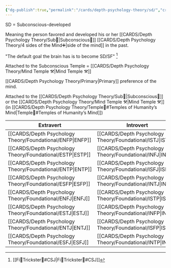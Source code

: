 ```yaml
---
{"dg-publish":true,"permalink":"/cards/depth-psychology-theory/sd/","created":"2023-01-12T14:07:09.318+01:00","updated":"2023-05-03T19:41:02.778+02:00"}
---
```



SD = Subconscious-developed

Meaning the person favored and developed his or her [[CARDS/Depth Psychology Theory/Sub🤸\|Subconscious🤸]] [[CARDS/Depth Psychology Theory/4 sides of the Mind➕\|side of the mind]] in the past. 

"The default goal the brain has is to become SD/SF" [^1]

[^1]: [[Fi🧭Trickster🤡#CSJ\|Fi🧭Trickster🤡#CSJ]]

Attached to the Subconscious Temple = [[CARDS/Depth Psychology Theory/Mind Temple ⚒️\|Mind Temple ⚒️]]

[[CARDS/Depth Psychology Theory/Primary\|Primary]] preference of the mind. 

Attached to the [[CARDS/Depth Psychology Theory/Sub🤸\|Subconscious🤸]] or the [[CARDS/Depth Psychology Theory/Mind Temple ⚒️\|Mind Temple ⚒️]] (in [[CARDS/Depth Psychology Theory/Temple🙏#Temples of Humanity’s Mind\|Temple🙏#Temples of Humanity’s Mind]])

| Extravert | Introvert | SD Pole              | 
| --------- | --------- | ------------------------- |
| [[CARDS/Depth Psychology Theory/Foundational/ENFP\|ENFP]]  | [[CARDS/Depth Psychology Theory/Foundational/ISTJ\|ISTJ]]  |[[CARDS/Depth Psychology Theory/Impartiality\|Impartiality]]     | 
| [[CARDS/Depth Psychology Theory/Foundational/ESTP\|ESTP]]  | [[CARDS/Depth Psychology Theory/Foundational/INFJ\|INFJ]]  | [[CARDS/Depth Psychology Theory/Objectification\|Objectification]]   |    
| [[CARDS/Depth Psychology Theory/Foundational/ENTP\|ENTP]]  | [[CARDS/Depth Psychology Theory/Foundational/ISFJ\|ISFJ]]  | [[CARDS/Depth Psychology Theory/Fanatism\|Fanatism]]    |    
| [[CARDS/Depth Psychology Theory/Foundational/ESFP\|ESFP]]  | [[CARDS/Depth Psychology Theory/Foundational/INTJ\|INTJ]]  | [[CARDS/Depth Psychology Theory/Egotism\|Egotism]]  |   
| [[CARDS/Depth Psychology Theory/Foundational/ENFJ\|ENFJ]]  | [[CARDS/Depth Psychology Theory/Foundational/ISTP\|ISTP]]  | [[CARDS/· Related Concepts & Theories ·/Obstinance\|Obstinance]]  |   
| [[CARDS/Depth Psychology Theory/Foundational/ESTJ\|ESTJ]]  | [[CARDS/Depth Psychology Theory/Foundational/INFP\|INFP]]  | [[CARDS/Depth Psychology Theory/Credulity\|Credulity]]   |    
| [[CARDS/Depth Psychology Theory/Foundational/ENTJ\|ENTJ]]  | [[CARDS/Depth Psychology Theory/Foundational/ISFP\|ISFP]]  | [[CARDS/Depth Psychology Theory/Complacency\|Complacency]]  |   
| [[CARDS/Depth Psychology Theory/Foundational/ESFJ\|ESFJ]]  | [[CARDS/Depth Psychology Theory/Foundational/INTP\|INTP]]  | [[CARDS/Depth Psychology Theory/Servility\|Servility]]   |   